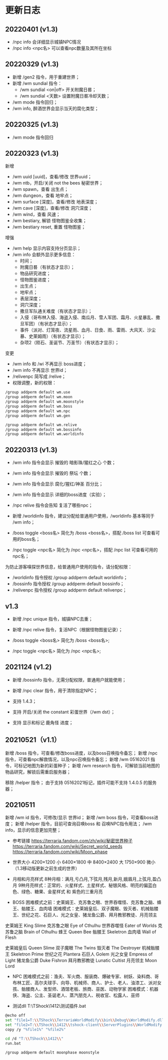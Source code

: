 

# 更新日志
## 20220401 (v1.3)
- /npc info 会详细显示城镇NPC情况
- /npc info <npc名> 可以查看npc数量及其所在坐标

## 20220329 (v1.3)
- 新增 /gen2 指令，用于重建世界；
- 新增 /wm sundial 指令：
    - /wm sundial <on|off> 开关附魔日晷；
    - /wm sundial <天数> 设置附魔日晷冷却天数；
- /wm mode 指令回归；
- /wm info, 醉酒世界会显示当天的腐化类型；

## 20220325 (v1.3)
- /wm mode 指令回归
  

## 20220323 (v1.3)

新增
- /wm uuid [uuid]，查看/修改 世界uuid；
- /wm ntb，开启/关闭 not the bees 秘密世界；
- /wm spawn，查看 出生点；
- /wm dungeon，查看 地牢点；
- /wm surface [深度]，查看/修改 地表深度；
- /wm cave [深度]，查看/修改 洞穴深度；
- /wm wind，查看 风速；
- /wm bestiary, 解锁 怪物图鉴全收集；
- /wm bestiary reset,  重置 怪物图鉴；


增强
- /wm help 显示内容支持分页显示；
- /wm info 会额外显示更多信息：
  - 时间；
  - 附魔日晷（有状态才显示）；
  - 物品研究进度；
  - 怪物图鉴进度；
  - 出生点；
  - 地牢点；
  - 表层深度；
  - 洞穴深度；
  - 撒旦军队通关难度（有状态才显示）；
  - 入侵（哥布林入侵、海盗入侵、南瓜月、雪人军团、霜月、火星暴乱、撒旦军团）（有状态才显示）；
  - 事件（派对、灯笼夜、流星雨、血月、日食、雨、雷雨、大风天、沙尘暴、史莱姆雨）（有状态才显示）；
  - 杂项2（陨石、圣诞节、万圣节）（有状态才显示）；

变更
- /wm info 和 /wi 不再显示 boss进度；
- /wm info 不再显示 世界id；
- /relivenpc 简写成 /relive；
- 权限调整，新的权限：
```bash
/group addperm default wm.use
/group addperm default wm.moon
/group addperm default wm.moonstyle
/group addperm default wm.boss
/group addperm default wm.npc
/group addperm default wm.gen

/group addperm default wm.relive
/group addperm default wm.bossinfo
/group addperm default wm.worldinfo
```


## 20220313 (v1.3)
- /wm info 指令会显示 摧毁的 暗影珠/猩红之心 个数；
- /wm info 指令会显示 摧毁的 祭坛 个数；
- /wm info 指令会显示 腐化/猩红/神圣 百分比；
- /wm info 指令会显示 详细的boss进度（实验）；
- /npc relive 指令会告知 复活了哪些npc；

- 新增 /worldinfo 指令，建议分配给普通用户使用，/worldinfo 基本等同于 /wm info；

- /boss toggle <boss名> 简化为 /boss <boss名>，搭配 /boss list 可查看可用的boss名；
- /npc toggle <npc名> 简化为 /npc <npc名>，搭配 /npc list 可查看可用的npc名；

为防止游客嗅探世界信息，给普通用户使用的指令，请分配权限：
- /worldinfo 指令授权 /group addperm default worldinfo；
- /bossinfo 指令授权 /group addperm default bossinfo；
- /relivenpc 指令授权 /group addperm default relivenpc；



## v1.3
- 新增 /npc unique 指令，城镇NPC去重；
- 新增 /npc relive 指令，复活NPC（根据怪物图鉴记录）；

- /boss toggle <boss名> 简化为 /boss <boss名>;
- /npc toggle <npc名> 简化为 /npc <npc名>;


## 2021124 (v1.2)
- 新增 /bossinfo 指令，无需分配权限，普通用户就能使用；
- 新增 /npc clear 指令，用于清除指定NPC；

- 支持 1.4.3；
- 支持 开启/关闭 the constant 彩蛋世界（/wm dst）；
- 支持 显示和标记 鹿角怪 进度；


## 20210521（v1.1）
新增 /boss 指令，可查看/修改boss进度，以及boss召唤指令备忘；
新增 /npc 指令，可查看npc解救情况，以及npc召唤指令备忘；
新增 /wm 05162021 指令，可标记地图为新的彩蛋种子；
新增 /wm research 指令，可解锁当前地图的物品研究，解锁后需重启服务器；

移除 /helper 指令；
由于支持 05162021标记，插件可能不支持 1.4.0.5 的服务器；


## 20210511
新增 /wm id 指令，可修改/显示 世界id；
新增 /wm boss 指令，可查看boss进度；
新增 /helper 指令，目前可查询召唤boss 和 召唤NPC指令用法；
/wm info，显示的信息更加完整；





- 参考链接
https://terraria.fandom.com/zh/wiki/秘密世界种子
https://terraria.fandom.com/wiki/Secret_world_seeds
https://terraria.fandom.com/wiki/Moon_phase


- 世界大小
4200×1200  小
6400×1800  中
8400×2400  大
1750×900   微小（1.3移动版更新之前生成的世界）


- 月相和月亮样式
8种月相：满月,亏凸月,下弦月,残月,新月,娥眉月,上弦月,盈凸月
9种月亮样式：正常的、火星样式、土星样式、秘银风格、明亮的偏蓝白色、绿色、糖果、金星样式 和 紫色的三重月亮


- BOSS
困难模式之前：史莱姆王、克苏鲁之眼、世界吞噬怪、克苏鲁之脑、蜂王、骷髅王、血肉墙
困难模式：史莱姆皇后、双子魔眼、毁灭者、机械骷髅王、世纪之花、石巨人、光之女皇、猪龙鱼公爵、拜月教邪教徒、月亮领主

史莱姆王		King Slime
克苏鲁之眼		Eye of Cthulhu
世界吞噬怪		Eater of Worlds
克苏鲁之脑		Brain of Cthulhu
蜂王		Queen Bee
骷髅王		Skeletron
血肉墙		Wall of Flesh

史莱姆皇后		Queen Slime
双子魔眼		The Twins
毁灭者		The Destroyer
机械骷髅王		Skeletron Prime
世纪之花		Plantera
石巨人		Golem
光之女皇		Empress of Light
猪龙鱼公爵		Duke Fishron
拜月教邪教徒		Lunatic Cultist
月亮领主		Moon Lord


- NPC
困难模式之前：渔夫、军火商、服装商、爆破专家、树妖、染料商、哥布林工匠、高尔夫球手、向导、机械师、商人、护士、老人、油漆工、派对女孩、骷髅商人、发型师、酒馆老板、旅商、巫医、动物学家
困难模式：机器侠、海盗、公主、圣诞老人、蒸汽朋克人、税收官、松露人、巫师


- 测试dll
T:\TShock\1412\测试插件.bat
```bash
@echo off
set "file1=T:\\TShock\\TerrariaWorldModify\\bin\\Debug\\WorldModify.dll"
set "file2=T:\\TShock\\1412\\tshock-client\\ServerPlugins\\WorldModify.dll"
copy /y "%file1%" "%file2%"

cd /d "T:\\TShock\\1412\\"
run.bat
```

```bash
/group addperm default moonphase moonstyle
```